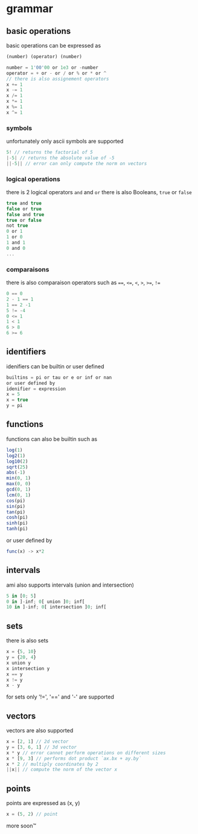 # grammar

## basic operations
basic operations can be expressed as
```js
(number) (operator) (number)

number = 1'00'00 or 1e3 or -number
operator = + or - or / or % or * or ^ 
// there is also assignement operators 
x += 1
x -= 1
x /= 1
x *= 1
x %= 1
x ^= 1
```
### symbols
unfortunately only ascii symbols are supported
```js
5! // returns the factorial of 5
|-5| // returns the absolute value of -5 
||-5|| // error can only compute the norm on vectors
```

### logical operations
there is 2 logical operators `and` and `or` there is also Booleans, `true` or `false`
```js
true and true
false or true
false and true
true or false
not true
0 or 1
1 or 0
1 and 1
0 and 0
...
```

### comparaisons
there is also comparaison operators such as `==`, `<=`, `<`, `>`, `>=`, `!=`
```js
0 == 0
2 - 1 == 1
1 == 2 -1
5 != -4
0 <= 1
1 < 1
6 > 8
6 >= 6
```

## identifiers
idenifiers can be builtin or user defined
```js
builtins = pi or tau or e or inf or nan
or user defined by
idenifier = expression
x = 5
x = true
y = pi
```

## functions
functions can also be builtin such as
```js
log(1)
log2(1)
log10(2)
sqrt(25)
abs(-1)
min(0, 1)
max(0, 0)
gcd(0, 1)
lcm(0, 1)
cos(pi)
sin(pi)
tan(pi)
cosh(pi)
sinh(pi)
tanh(pi)
```

or user defined by
```js
func(x) -> x*2
```

## intervals
ami also supports intervals (union and intersection)
```js
5 in [0; 5]
0 in ]-inf; 0[ union ]0; inf[
10 in ]-inf; 0[ intersection ]0; inf[
```

## sets
there is also sets
```js
x = {5, 10}
y = {20, 4}
x union y
x intersection y
x == y
x != y
x - y
```
for sets only '!=', '==' and '-' are supported

## vectors
vectors are also supported
```js
x = [2, 1] // 2d vector
y = [3, 6, 1] // 3d vector
x * y // error cannot perform operations on different sizes
x * [9, 3] // performs dot product `ax.bx + ay.by`
x * 2 // multiply coordinates by 2
||x|| // compute the norm of the vector x
```
## points
points are expressed as (x, y)
```js
x = (5, 2) // point
```
more soon™

